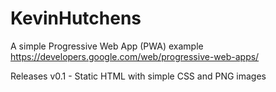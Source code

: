 # KevinHutchens
A simple Progressive Web App (PWA) example
https://developers.google.com/web/progressive-web-apps/

Releases
v0.1 - Static HTML with simple CSS and PNG images
